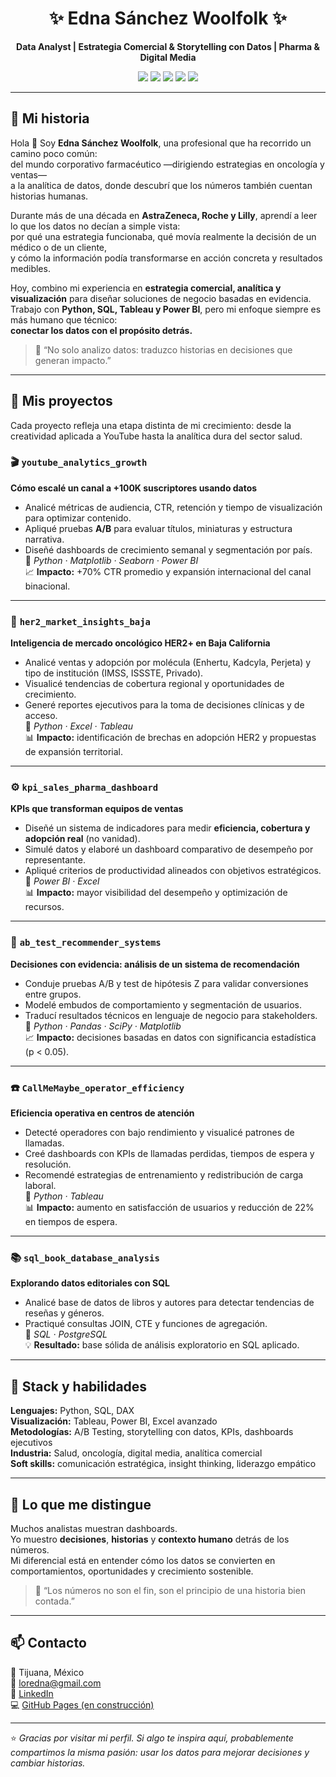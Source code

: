 <h1 align="center">✨ Edna Sánchez Woolfolk ✨</h1>
<p align="center"><b>Data Analyst | Estrategia Comercial & Storytelling con Datos | Pharma & Digital Media</b></p>
<p align="center">
<img src="https://img.shields.io/badge/Python-3.10-blue?logo=python">
<img src="https://img.shields.io/badge/SQL-PostgreSQL%20%7C%20MySQL-blue">
<img src="https://img.shields.io/badge/PowerBI-yellow?logo=powerbi">
<img src="https://img.shields.io/badge/Tableau-orange?logo=tableau">
<img src="https://img.shields.io/badge/Industry-Pharma%20%7C%20Oncology%20%7C%20Media-teal">
</p>

---

## 💫 Mi historia

Hola 👋 Soy **Edna Sánchez Woolfolk**, una profesional que ha recorrido un camino poco común:  
del mundo corporativo farmacéutico —dirigiendo estrategias en oncología y ventas—  
a la analítica de datos, donde descubrí que los números también cuentan historias humanas.

Durante más de una década en **AstraZeneca, Roche y Lilly**, aprendí a leer lo que los datos no decían a simple vista:  
por qué una estrategia funcionaba, qué movía realmente la decisión de un médico o de un cliente,  
y cómo la información podía transformarse en acción concreta y resultados medibles.

Hoy, combino mi experiencia en **estrategia comercial, analítica y visualización** para diseñar soluciones de negocio basadas en evidencia.  
Trabajo con **Python, SQL, Tableau y Power BI**, pero mi enfoque siempre es más humano que técnico:  
**conectar los datos con el propósito detrás.**

> 🎯 “No solo analizo datos: traduzco historias en decisiones que generan impacto.”

---

## 🚀 Mis proyectos 

Cada proyecto refleja una etapa distinta de mi crecimiento: desde la creatividad aplicada a YouTube hasta la analítica dura del sector salud.

### 🎬 `youtube_analytics_growth`
**Cómo escalé un canal a +100K suscriptores usando datos**
- Analicé métricas de audiencia, CTR, retención y tiempo de visualización para optimizar contenido.  
- Apliqué pruebas **A/B** para evaluar títulos, miniaturas y estructura narrativa.  
- Diseñé dashboards de crecimiento semanal y segmentación por país.  
🔧 *Python · Matplotlib · Seaborn · Power BI*  
📈 **Impacto:** +70% CTR promedio y expansión internacional del canal binacional.

---

### 🧬 `her2_market_insights_baja`
**Inteligencia de mercado oncológico HER2+ en Baja California**
- Analicé ventas y adopción por molécula (Enhertu, Kadcyla, Perjeta) y tipo de institución (IMSS, ISSSTE, Privado).  
- Visualicé tendencias de cobertura regional y oportunidades de crecimiento.  
- Generé reportes ejecutivos para la toma de decisiones clínicas y de acceso.  
🔧 *Python · Excel · Tableau*  
📊 **Impacto:** identificación de brechas en adopción HER2 y propuestas de expansión territorial.

---

### ⚙️ `kpi_sales_pharma_dashboard`
**KPIs que transforman equipos de ventas**
- Diseñé un sistema de indicadores para medir **eficiencia, cobertura y adopción real** (no vanidad).  
- Simulé datos y elaboré un dashboard comparativo de desempeño por representante.  
- Apliqué criterios de productividad alineados con objetivos estratégicos.  
🔧 *Power BI · Excel*  
📊 **Impacto:** mayor visibilidad del desempeño y optimización de recursos.

---

### 🧪 `ab_test_recommender_systems`
**Decisiones con evidencia: análisis de un sistema de recomendación**
- Conduje pruebas A/B y test de hipótesis Z para validar conversiones entre grupos.  
- Modelé embudos de comportamiento y segmentación de usuarios.  
- Traducí resultados técnicos en lenguaje de negocio para stakeholders.  
🔧 *Python · Pandas · SciPy · Matplotlib*  
📈 **Impacto:** decisiones basadas en datos con significancia estadística (p < 0.05).

---

### ☎️ `CallMeMaybe_operator_efficiency`
**Eficiencia operativa en centros de atención**
- Detecté operadores con bajo rendimiento y visualicé patrones de llamadas.  
- Creé dashboards con KPIs de llamadas perdidas, tiempos de espera y resolución.  
- Recomendé estrategias de entrenamiento y redistribución de carga laboral.  
🔧 *Python · Tableau*  
📊 **Impacto:** aumento en satisfacción de usuarios y reducción de 22% en tiempos de espera.

---

### 📚 `sql_book_database_analysis`
**Explorando datos editoriales con SQL**
- Analicé base de datos de libros y autores para detectar tendencias de reseñas y géneros.  
- Practiqué consultas JOIN, CTE y funciones de agregación.  
🔧 *SQL · PostgreSQL*  
💡 **Resultado:** base sólida de análisis exploratorio en SQL aplicado.

---

## 🧰 Stack y habilidades
**Lenguajes:** Python, SQL, DAX  
**Visualización:** Tableau, Power BI, Excel avanzado  
**Metodologías:** A/B Testing, storytelling con datos, KPIs, dashboards ejecutivos  
**Industria:** Salud, oncología, digital media, analítica comercial  
**Soft skills:** comunicación estratégica, insight thinking, liderazgo empático  

---

## 🌟 Lo que me distingue
Muchos analistas muestran dashboards.  
Yo muestro **decisiones**, **historias** y **contexto humano** detrás de los números.  
Mi diferencial está en entender cómo los datos se convierten en comportamientos, oportunidades y crecimiento sostenible.

> 💬 “Los números no son el fin, son el principio de una historia bien contada.”

---

## 📫 Contacto
📍 Tijuana, México  
📧 [loredna@gmail.com](mailto:loredna@gmail.com)  
💼 [LinkedIn](https://www.linkedin.com/in/edna-lorenia-s-a96851239/)  
💻 [GitHub Pages (en construcción)](https://ednasanchez-analytics.github.io/)  



---

⭐ *Gracias por visitar mi perfil. Si algo te inspira aquí, probablemente compartimos la misma pasión: usar los datos para mejorar decisiones y cambiar historias.*
